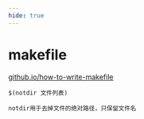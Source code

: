 ```yaml
---
hide: true
---
```

# makefile

[github.io/how-to-write-makefile](https://seisman.github.io/how-to-write-makefile/overview.html)

```
$(notdir 文件列表)

notdir用于去掉文件的绝对路径，只保留文件名
```